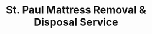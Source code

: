 ---
layout: location.njk
title: St. Paul Mattress Removal & Disposal Service
description: Professional mattress removal in St. Paul, Minnesota. Next-day pickup  Twin Cities specialists serving all 17 planning districts. Free city recycling program available.
permalink: /mattress-removal/minnesota/st-paul/
city: St. Paul
state: Minnesota
stateSlug: minnesota
tier: 1
coordinates:
  lat: 44.9537
  lng: -93.0900
zipCodes:
  - "55101"
  - "55102"
  - "55103"
  - "55104"
  - "55105"
  - "55106"
  - "55107"
  - "55108"
  - "55116"
  - "55117"
  - "55118"
neighborhoods:
  - name: Downtown
    zipCodes: ["55101", "55102"]
  - name: Summit Hill
    zipCodes: ["55105"]
  - name: Macalester-Groveland
    zipCodes: ["55105", "55116"]
  - name: Highland Park
    zipCodes: ["55116"]
  - name: Summit-University
    zipCodes: ["55104", "55105"]
  - name: Thomas Dale (Frogtown)
    zipCodes: ["55104"]
  - name: Hamline-Midway
    zipCodes: ["55104", "55108"]
  - name: Como
    zipCodes: ["55103", "55108"]
  - name: North End
    zipCodes: ["55103", "55108"]
  - name: Payne-Phalen
    zipCodes: ["55106", "55117"]
  - name: Dayton's Bluff
    zipCodes: ["55106"]
  - name: Greater East Side
    zipCodes: ["55106", "55117", "55118"]
  - name: West Side
    zipCodes: ["55107"]
  - name: West Seventh
    zipCodes: ["55102", "55116"]
  - name: St. Anthony Park
    zipCodes: ["55108"]
  - name: Union Park
    zipCodes: ["55104"]
  - name: Southeast
    zipCodes: ["55117", "55118"]
nearbyCities:
  - name: Minneapolis
    distance: 10
    slug: minneapolis
    isSuburb: false
  - name: Rochester
    distance: 85
    slug: rochester
    isSuburb: false
  - name: Duluth
    distance: 150
    slug: duluth
    isSuburb: false
pricing:
  startingPrice: 125
  single: 125
  queen: 155
  king: 180
reviews:
  count: 142
  featured:
    - author: Maria L.
      neighborhood: Summit Hill
      text: "Historic Victorian home with narrow staircase. Team handled king mattress removal from third floor with expertise and care for original hardwood floors. Excellent service for older St. Paul homes."
      
    - author: David K.
      neighborhood: Downtown
      text: "High-rise condo downtown - crew coordinated with building management and used service elevator efficiently. Professional handling of downtown logistics and disposal documentation."
      
    - author: Jennifer C.
      neighborhood: Highland Park
      text: "Family moving from Highland to suburbs. Two mattresses plus box springs removed same day. Appreciated coordination with city's free recycling program to maximize environmental benefit."

faqs:
  - question: "How does your service work with St. Paul's free mattress recycling program?"
    answer: "We coordinate with Second Chance Recycling and the city's program when beneficial for residents. Our service adds convenience with flexible scheduling and removal from any location, while the city program requires curbside placement and advance scheduling."
    
  - question: "Do you service all 17 St. Paul planning districts?"
    answer: "Yes, we provide mattress removal throughout all planning districts from Downtown and Summit Hill to Highland Park, West Side, and Greater East Side. We're familiar with the unique housing types and logistics in each district."
    
  - question: "Can you handle mattress removal from historic St. Paul homes?"
    answer: "Absolutely. St. Paul's historic neighborhoods like Summit Hill and Macalester-Groveland often have narrow staircases, original hardwood floors, and unique architectural features. Our team specializes in protecting these historic elements during removal."
    
  - question: "What's included in your St. Paul mattress removal service?"
    answer: "Complete removal from any location (downtown high-rises, historic homes, multi-family housing), loading, transport to certified recycling facilities, and cleanup. We handle Ramsey County disposal requirements and coordinate with building management when needed."
    
  - question: "Do you work with St. Paul property management companies?"
    answer: "Yes, we regularly service multi-family properties throughout St. Paul's diverse housing stock. We provide required disposal documentation and coordinate timing to meet lease requirements and security deposit terms."
    
  - question: "Can you remove mattresses from downtown St. Paul high-rises?"
    answer: "Our team specializes in urban logistics including high-rise buildings, service elevators, loading dock coordination, and building management requirements common in downtown St. Paul's residential towers."
    
  - question: "How do I schedule pickup in the Twin Cities metro?"
    answer: "Book online or call 720-263-6094. Next-day service available throughout St. Paul with same-day often possible. We maintain expanded capacity specifically for the Twin Cities metropolitan area."
    
  - question: "Are you licensed for mattress disposal in Ramsey County?"
    answer: "Yes, we maintain all required Minnesota and Ramsey County licenses for waste hauling and mattress disposal. We work with approved recycling facilities and provide documentation that satisfies city and county requirements."

localRegulations: "Ramsey County classifies mattresses as problematic bulky waste due to their difficulty in handling, equipment-clogging properties, and inability to compact in landfills. The City of St. Paul operates a comprehensive free mattress recycling program through Second Chance Recycling, having recycled over 9,200 mattresses in 2024, but this requires curbside placement by 6 a.m. on scheduled collection days, attachment of recycling program signage, and advance scheduling that may not accommodate urgent needs. While we also offer convenient curbside removal, our professional service provides superior flexibility with same-day and next-day availability, indoor pickup from any location within your property, and no weather-related delays that can affect municipal programs. We maintain all required Ramsey County waste hauler licenses and work directly with certified recycling facilities, providing disposal documentation that satisfies both residential lease requirements and commercial property management standards. Unlike the city's program which operates on fixed routes with limited scheduling windows, our service accommodates urgent timelines, building management coordination, and the unique logistics challenges across St. Paul's diverse housing types from historic Summit Hill mansions with narrow staircases to modern downtown high-rises with service elevator requirements."

pageContent:
  heroDescription: "Professional mattress removal in St. Paul, Minnesota. Next-day pickup  Twin Cities specialists serving all 17 planning districts from Downtown to Highland Park. Licensed team with local expertise."
  aboutService: "St. Paul's premier mattress removal and recycling service, designed for Minnesota's capital city and the greater Twin Cities metropolitan area. As the state capital and cultural heart of Minnesota, St. Paul presents unique logistics challenges from historic Summit Avenue mansions to modern downtown high-rises, diverse immigrant communities to established residential neighborhoods. Our team specializes in navigating St. Paul's 17 distinct planning districts, each with its own character and housing types. From Downtown's residential towers and Thomas Dale's diverse community housing to Highland Park's family homes and the Greater East Side's industrial-residential mix, we provide expert mattress pickup throughout the city's varied landscape. We understand the logistics of serving a city that bridges historic preservation with modern urban development, coordinating with building management, respecting historic properties, and accommodating the diverse needs of St. Paul's multicultural population."
  serviceAreasIntro: "We provide comprehensive mattress pickup services throughout all of St. Paul's 17 planning districts, from the Capitol complex to Mississippi riverfront neighborhoods:"
  regulationsCompliance: "Our service ensures full compliance with Ramsey County waste management regulations and City of St. Paul requirements, providing all necessary disposal documentation while offering superior convenience over the city's free curbside recycling program."
  environmentalImpact: "Every mattress we collect in St. Paul supports sustainable waste management in the Twin Cities metropolitan area and Minnesota's environmental goals. Through partnerships with certified recycling facilities including Second Chance Recycling, we divert materials from Ramsey County's limited landfill capacity. Steel springs, foam padding, and fabric components are processed and repurposed, supporting Minnesota's circular economy while reducing environmental impact in the Mississippi River watershed. This approach complements the City of St. Paul's own recycling initiatives, having collectively processed over 9,200 mattresses in 2024, while providing enhanced service flexibility and accessibility for residents and businesses throughout the capital city."
  howItWorksScheduling: "Next-day service available throughout St. Paul with same-day pickup often possible. We coordinate with building management, navigate historic district requirements, and accommodate diverse community needs across all planning districts."
  howItWorksService: "Our licensed team removes mattresses from any location - downtown high-rises, historic Summit Hill homes, multi-family housing, or riverside apartments. We navigate St. Paul's diverse architecture and urban logistics with expertise."
  howItWorksDisposal: "Your mattress is transported to certified recycling facilities, supporting both Ramsey County waste diversion goals and the City of St. Paul's environmental initiatives with complete documentation provided."
  sidebarStats:
    mattressesRemoved: "4,237"
---